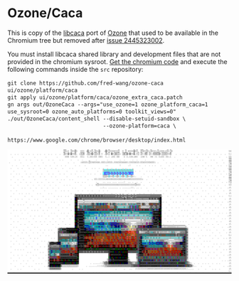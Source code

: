 # Ozone/Caca

This is copy of the [libcaca](http://caca.zoy.org/wiki/libcaca) port of
[Ozone](https://chromium.googlesource.com/chromium/src/+/master/docs/ozone_overview.md)
that used to be available in the Chromium tree but removed after
[issue 2445323002](https://codereview.chromium.org/2445323002/).

You must install libcaca shared library and development files that are not
provided in the chromium sysroot.
[Get the chromium code](https://www.chromium.org/developers/how-tos/get-the-code)
and execute the following commands inside the `src` repository:

``` shell
git clone https://github.com/fred-wang/ozone-caca ui/ozone/platform/caca
git apply ui/ozone/platform/caca/ozone_extra_caca.patch
gn args out/OzoneCaca --args="use_ozone=1 ozone_platform_caca=1 use_sysroot=0 ozone_auto_platforms=0 toolkit_views=0"
./out/OzoneCaca/content_shell --disable-setuid-sandbox \
                              --ozone-platform=caca \
                              https://www.google.com/chrome/browser/desktop/index.html
```

![Screenshot of chrome download page with Ozone/Caca](https://github.com/fred-wang/ozone-caca/raw/master/ozone-caca.png)
